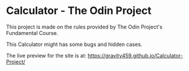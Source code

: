 # Calculator - The Odin Project

This project is made on the rules provided by The Odin Project's Fundamental Course.

This Calculator might has some bugs and hidden cases. 

The live preview for the site is at: https://gravity459.github.io/Calculator-Project/